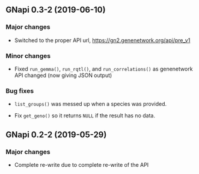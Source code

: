 ## GNapi 0.3-2 (2019-06-10)

### Major changes

- Switched to the proper API url,
  <https://gn2.genenetwork.org/api/pre_v1>

### Minor changes

- Fixed `run_gemma()`, `run_rqtl()`, and `run_correlations()` as
  genenetwork API changed (now giving JSON output)

### Bug fixes

- `list_groups()` was messed up when a species was provided.

- Fix `get_geno()` so it returns `NULL` if the result has no data.


## GNapi 0.2-2 (2019-05-29)

### Major changes

- Complete re-write due to complete re-write of the API
